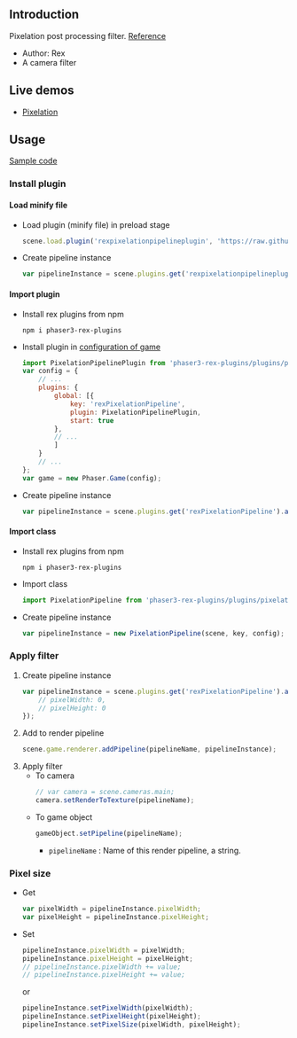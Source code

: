 ## Introduction

Pixelation post processing filter. [Reference](https://www.geeks3d.com/20101029/shader-library-pixelation-post-processing-effect-glsl/)

- Author: Rex
- A camera filter

## Live demos

- [Pixelation](https://codepen.io/rexrainbow/pen/MqgmgE)

## Usage

[Sample code](https://github.com/rexrainbow/phaser3-rex-notes/tree/master/examples/shader-pixelation)

### Install plugin

#### Load minify file

- Load plugin (minify file) in preload stage
    ```javascript
    scene.load.plugin('rexpixelationpipelineplugin', 'https://raw.githubusercontent.com/rexrainbow/phaser3-rex-notes/master/dist/rexpixelationpipelineplugin.min.js', true);
    ```
- Create pipeline instance
    ```javascript
    var pipelineInstance = scene.plugins.get('rexpixelationpipelineplugin').add(scene, key, config);
    ```

#### Import plugin

- Install rex plugins from npm
    ```
    npm i phaser3-rex-plugins
    ```
- Install plugin in [configuration of game](game.md#configuration)
    ```javascript
    import PixelationPipelinePlugin from 'phaser3-rex-plugins/plugins/pixelationpipeline-plugin.js';
    var config = {
        // ...
        plugins: {
            global: [{
                key: 'rexPixelationPipeline',
                plugin: PixelationPipelinePlugin,
                start: true
            },
            // ...
            ]
        }
        // ...
    };
    var game = new Phaser.Game(config);
    ```
- Create pipeline instance
    ```javascript
    var pipelineInstance = scene.plugins.get('rexPixelationPipeline').add(scene, key, config);
    ```

#### Import class

- Install rex plugins from npm
    ```
    npm i phaser3-rex-plugins
    ```
- Import class
    ```javascript
    import PixelationPipeline from 'phaser3-rex-plugins/plugins/pixelationpipeline.js';
    ```
- Create pipeline instance
    ```javascript
    var pipelineInstance = new PixelationPipeline(scene, key, config);
    ```

### Apply filter

1. Create pipeline instance
    ```javascript
    var pipelineInstance = scene.plugins.get('rexPixelationPipeline').add(scene, key, {
        // pixelWidth: 0,
        // pixelHeight: 0
    });
    ```
1. Add to render pipeline
    ```javascript
    scene.game.renderer.addPipeline(pipelineName, pipelineInstance);
    ```
1. Apply filter
    - To camera
        ```javascript
        // var camera = scene.cameras.main;
        camera.setRenderToTexture(pipelineName);
        ```
    - To game object
        ```javascript
        gameObject.setPipeline(pipelineName);
        ```
        - `pipelineName` : Name of this render pipeline, a string.

### Pixel size

- Get
    ```javascript
    var pixelWidth = pipelineInstance.pixelWidth;
    var pixelHeight = pipelineInstance.pixelHeight;
    ```
- Set
    ```javascript
    pipelineInstance.pixelWidth = pixelWidth;
    pipelineInstance.pixelHeight = pixelHeight;
    // pipelineInstance.pixelWidth += value;
    // pipelineInstance.pixelHeight += value;
    ```
    or
    ```javascript
    pipelineInstance.setPixelWidth(pixelWidth);
    pipelineInstance.setPixelHeight(pixelHeight);
    pipelineInstance.setPixelSize(pixelWidth, pixelHeight);
    ```